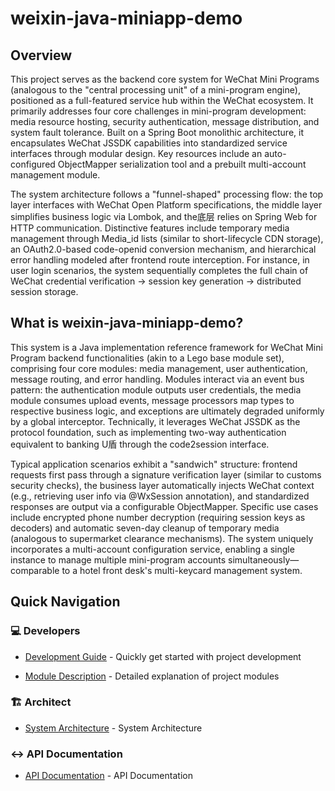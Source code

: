 
# weixin-java-miniapp-demo

## Overview  
This project serves as the backend core system for WeChat Mini Programs (analogous to the "central processing unit" of a mini-program engine), positioned as a full-featured service hub within the WeChat ecosystem. It primarily addresses four core challenges in mini-program development: media resource hosting, security authentication, message distribution, and system fault tolerance. Built on a Spring Boot monolithic architecture, it encapsulates WeChat JSSDK capabilities into standardized service interfaces through modular design. Key resources include an auto-configured ObjectMapper serialization tool and a prebuilt multi-account management module.  

The system architecture follows a "funnel-shaped" processing flow: the top layer interfaces with WeChat Open Platform specifications, the middle layer simplifies business logic via Lombok, and the底层 relies on Spring Web for HTTP communication. Distinctive features include temporary media management through Media_id lists (similar to short-lifecycle CDN storage), an OAuth2.0-based code-openid conversion mechanism, and hierarchical error handling modeled after frontend route interception. For instance, in user login scenarios, the system sequentially completes the full chain of WeChat credential verification → session key generation → distributed session storage.  

## What is weixin-java-miniapp-demo?  
This system is a Java implementation reference framework for WeChat Mini Program backend functionalities (akin to a Lego base module set), comprising four core modules: media management, user authentication, message routing, and error handling. Modules interact via an event bus pattern: the authentication module outputs user credentials, the media module consumes upload events, message processors map types to respective business logic, and exceptions are ultimately degraded uniformly by a global interceptor. Technically, it leverages WeChat JSSDK as the protocol foundation, such as implementing two-way authentication equivalent to banking U盾 through the code2session interface.  

Typical application scenarios exhibit a "sandwich" structure: frontend requests first pass through a signature verification layer (similar to customs security checks), the business layer automatically injects WeChat context (e.g., retrieving user info via @WxSession annotation), and standardized responses are output via a configurable ObjectMapper. Specific use cases include encrypted phone number decryption (requiring session keys as decoders) and automatic seven-day cleanup of temporary media (analogous to supermarket clearance mechanisms). The system uniquely incorporates a multi-account configuration service, enabling a single instance to manage multiple mini-program accounts simultaneously—comparable to a hotel front desk's multi-keycard management system.

## Quick Navigation

### 💻 Developers

- [Development Guide](summary/dev_guide.md) - Quickly get started with project development


- [Module Description](docs/_module.md) - Detailed explanation of project modules


### 🏗️ Architect

- [System Architecture](summary/system_architecture.md) - System Architecture


### ↔️ API Documentation

- [API Documentation](summary/api.md) - API Documentation

